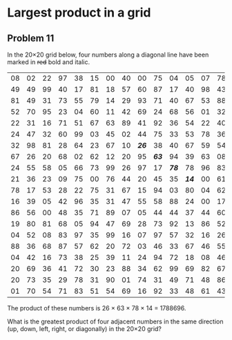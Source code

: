 # Largest product in a grid
## Problem 11
In the 20×20 grid below, four numbers along a diagonal line have been marked in ~~red~~ bold and italic.

|    |    |    |    |    |    |    |    |    |    |    |    |    |    |    |    |    |    |    |    |
|----|----|----|----|----|----|----|----|----|----|----|----|----|----|----|----|----|----|----|----|
| 08 | 02 | 22 | 97 | 38 | 15 | 00 | 40 | 00 | 75 | 04 | 05 | 07 | 78 | 52 | 12 | 50 | 77 | 91 | 08 |
| 49 | 49 | 99 | 40 | 17 | 81 | 18 | 57 | 60 | 87 | 17 | 40 | 98 | 43 | 69 | 48 | 04 | 56 | 62 | 00 |
| 81 | 49 | 31 | 73 | 55 | 79 | 14 | 29 | 93 | 71 | 40 | 67 | 53 | 88 | 30 | 03 | 49 | 13 | 36 | 65 |
| 52 | 70 | 95 | 23 | 04 | 60 | 11 | 42 | 69 | 24 | 68 | 56 | 01 | 32 | 56 | 71 | 37 | 02 | 36 | 91 |
| 22 | 31 | 16 | 71 | 51 | 67 | 63 | 89 | 41 | 92 | 36 | 54 | 22 | 40 | 40 | 28 | 66 | 33 | 13 | 80 |
| 24 | 47 | 32 | 60 | 99 | 03 | 45 | 02 | 44 | 75 | 33 | 53 | 78 | 36 | 84 | 20 | 35 | 17 | 12 | 50 |
| 32 | 98 | 81 | 28 | 64 | 23 | 67 | 10 | ***26*** | 38 | 40 | 67 | 59 | 54 | 70 | 66 | 18 | 38 | 64 | 70 |
| 67 | 26 | 20 | 68 | 02 | 62 | 12 | 20 | 95 | ***63*** | 94 | 39 | 63 | 08 | 40 | 91 | 66 | 49 | 94 | 21 |
| 24 | 55 | 58 | 05 | 66 | 73 | 99 | 26 | 97 | 17 | ***78*** | 78 | 96 | 83 | 14 | 88 | 34 | 89 | 63 | 72 |
| 21 | 36 | 23 | 09 | 75 | 00 | 76 | 44 | 20 | 45 | 35 | ***14*** | 00 | 61 | 33 | 97 | 34 | 31 | 33 | 95 |
| 78 | 17 | 53 | 28 | 22 | 75 | 31 | 67 | 15 | 94 | 03 | 80 | 04 | 62 | 16 | 14 | 09 | 53 | 56 | 92 |
| 16 | 39 | 05 | 42 | 96 | 35 | 31 | 47 | 55 | 58 | 88 | 24 | 00 | 17 | 54 | 24 | 36 | 29 | 85 | 57 |
| 86 | 56 | 00 | 48 | 35 | 71 | 89 | 07 | 05 | 44 | 44 | 37 | 44 | 60 | 21 | 58 | 51 | 54 | 17 | 58 |
| 19 | 80 | 81 | 68 | 05 | 94 | 47 | 69 | 28 | 73 | 92 | 13 | 86 | 52 | 17 | 77 | 04 | 89 | 55 | 40 |
| 04 | 52 | 08 | 83 | 97 | 35 | 99 | 16 | 07 | 97 | 57 | 32 | 16 | 26 | 26 | 79 | 33 | 27 | 98 | 66 |
| 88 | 36 | 68 | 87 | 57 | 62 | 20 | 72 | 03 | 46 | 33 | 67 | 46 | 55 | 12 | 32 | 63 | 93 | 53 | 69 |
| 04 | 42 | 16 | 73 | 38 | 25 | 39 | 11 | 24 | 94 | 72 | 18 | 08 | 46 | 29 | 32 | 40 | 62 | 76 | 36 |
| 20 | 69 | 36 | 41 | 72 | 30 | 23 | 88 | 34 | 62 | 99 | 69 | 82 | 67 | 59 | 85 | 74 | 04 | 36 | 16 |
| 20 | 73 | 35 | 29 | 78 | 31 | 90 | 01 | 74 | 31 | 49 | 71 | 48 | 86 | 81 | 16 | 23 | 57 | 05 | 54 |
| 01 | 70 | 54 | 71 | 83 | 51 | 54 | 69 | 16 | 92 | 33 | 48 | 61 | 43 | 52 | 01 | 89 | 19 | 67 | 48 |


The product of these numbers is 26 × 63 × 78 × 14 = 1788696.

What is the greatest product of four adjacent numbers in the same direction (up, down, left, right, or diagonally) in the 20×20 grid?